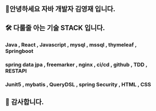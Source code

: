 ## 🙋‍안녕하세요 자바 개발자 김영재 입니다.





## 🛠 다룰줄 아는 기술 STACK 입니다.


 ### Java , React , Javascript , mysql , mssql , thymeleaf , Springboot 
 ### spring data jpa , freemarker , nginx , ci/cd , github , TDD , RESTAPI
 ### Junit5 , mybatis , QueryDSL , spring Security , HTML , CSS




## 🚜 감사합니다.
